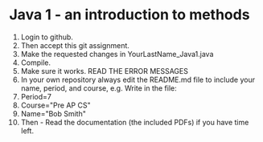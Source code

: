 # Java 1 - an introduction to methods

1. Login to github.
2. Then accept this git assignment.
3. Make the requested changes in YourLastName_Java1.java
4. Compile.
5. Make sure it works. READ THE ERROR MESSAGES
6.  In your own repository always edit the README.md file to include your name, period, and course, e.g. Write in the file:
  1.  Period=7
  2.  Course="Pre AP CS"
  3.  Name="Bob Smith"
7. Then - Read the documentation (the included PDFs) if you have time left.
